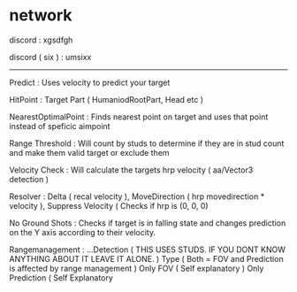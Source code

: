 # network

discord : xgsdfgh

discord ( six ) : umsixx

----------------------------------------

Predict : Uses velocity to predict your target

HitPoint : Target Part ( HumaniodRootPart, Head etc )

NearestOptimalPoint : Finds nearest point on target and uses that point instead of speficic aimpoint

Range Threshold : Will count by studs to determine if they are in stud count and make them valid target or exclude them

Velocity Check : Will calculate the targets hrp velocity ( aa/Vector3 detection )

Resolver : Delta ( recal velocity ), MoveDirection ( hrp movedirection * velocity ), Suppress Velocity ( Checks if hrp is (0, 0, 0)

No Ground Shots : Checks if target is in falling state and changes prediction on the Y axis according to their velocity.

Rangemanagement : ...Detection ( THIS USES STUDS. IF YOU DONT KNOW ANYTHING ABOUT IT LEAVE IT ALONE. ) Type ( Both = FOV and Prediction is affected by range management ) Only FOV ( Self explanatory ) Only Prediction ( Self Explanatory

